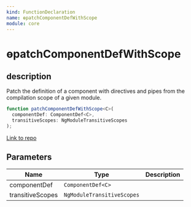 ```yaml
---
kind: FunctionDeclaration
name: ɵpatchComponentDefWithScope
module: core
---
```


# ɵpatchComponentDefWithScope

## description

Patch the definition of a component with directives and pipes from the compilation scope of
a given module.

```ts
function patchComponentDefWithScope<C>(
  componentDef: ComponentDef<C>,
  transitiveScopes: NgModuleTransitiveScopes
);
```

[Link to repo](https://github.com/timdeschryver/angular/blob/master/packages/core/src/render3/jit/module.ts#L414-L431)

## Parameters

| Name             | Type                       | Description |
| ---------------- | -------------------------- | ----------- |
| componentDef     | `ComponentDef<C>`          |             |
| transitiveScopes | `NgModuleTransitiveScopes` |             |
